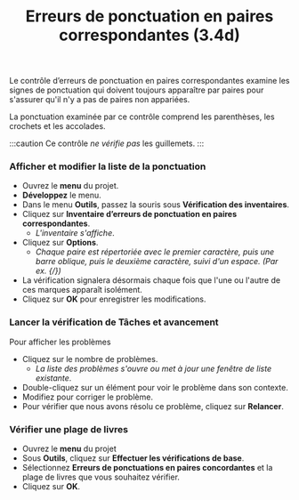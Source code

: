 ﻿---
title: Erreurs de ponctuation en paires correspondantes (3.4d)
---
Le contrôle d’erreurs de ponctuation en paires correspondantes examine les signes de ponctuation qui doivent toujours apparaître par paires pour s'assurer qu'il n'y a pas de paires non appariées.

La ponctuation examinée par ce contrôle comprend les parenthèses, les crochets et les accolades.

:::caution
Ce contrôle *ne vérifie pas* les guillemets.
:::
### Afficher et modifier la liste de la ponctuation

-  Ouvrez le **menu** du projet.
-  **Développez** le menu.
-  Dans le menu **Outils**, passez la souris sous **Vérification des inventaires**.
-  Cliquez sur **Inventaire d’erreurs de ponctuation en paires correspondantes**.
   -  *L'inventaire s'affiche*.
-  Cliquez sur **Options**.  
   -  *Chaque paire est répertoriée avec le premier caractère, puis une barre oblique, puis le deuxième caractère, suivi d'un espace. (Par ex. {/})*
-  La vérification signalera désormais chaque fois que l'une ou l'autre de ces marques apparaît isolément.
-  Cliquez sur **OK** pour enregistrer les modifications.

### Lancer la vérification de Tâches et avancement

Pour afficher les problèmes

-  Cliquez sur le nombre de problèmes.
   -  *La liste des problèmes s'ouvre ou met à jour une fenêtre de liste existante*.
-  Double-cliquez sur un élément pour voir le problème dans son contexte.
-  Modifiez pour corriger le problème.
-  Pour vérifier que nous avons résolu ce problème, cliquez sur **Relancer**.

### Vérifier une plage de livres

-  Ouvrez le **menu** du projet
-  Sous **Outils**, cliquez sur **Effectuer les vérifications de base**.
-  Sélectionnez **Erreurs de ponctuations en paires concordantes** et la plage de livres que vous souhaitez vérifier.
-  Cliquez sur **OK**.

